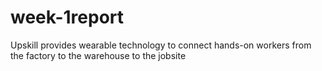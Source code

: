 # week-1report
Upskill provides wearable technology to connect hands-on workers from the factory to the warehouse to the jobsite
